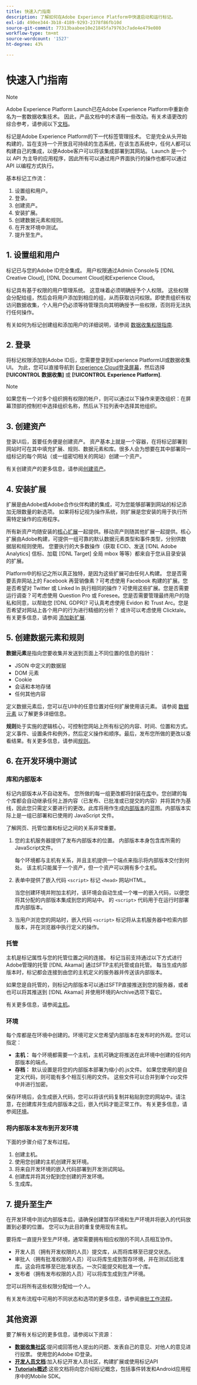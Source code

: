 ```yaml
---
title: 快速入门指南
description: 了解如何在Adobe Experience Platform中快速启动和运行标记。
exl-id: 490ee344-3b18-4189-9293-2378f86fb10d
source-git-commit: 77313baabee10e21845fa79763c7ade4e479e080
workflow-type: tm+mt
source-wordcount: '1527'
ht-degree: 43%

---
```


# 快速入门指南

>[!NOTE]
>
>Adobe Experience Platform Launch已在Adobe Experience Platform中重新命名为一套数据收集技术。 因此，产品文档中的术语有一些改动。有关术语更改的综合参考，请参阅以下[文档](../term-updates.md)。

标记是Adobe Experience Platform的下一代标签管理技术。 它是完全从头开始构建的，旨在支持一个开放且可持续的生态系统，在该生态系统中，任何人都可以构建自己的集成，以便Adobe客户可以将该集成部署到其网站。 Launch 是一个以 API 为主导的应用程序，因此所有可以通过用户界面执行的操作也都可以通过 API 以编程方式执行。

基本标记工作流：

1. 设置组和用户。
2. 登录。
3. 创建资产。
4. 安装扩展。
5. 创建数据元素和规则。
6. 在开发环境中测试。
7. 提升至生产。

## 1. 设置组和用户

标记已与您的Adobe ID完全集成。 用户权限通过Admin Console与 [!DNL Creative Cloud], [!DNL Document Cloud]和Experience Cloud。

标记具有基于权限的用户管理系统。 这意味着必须明确授予个人权限。 这些权限会分配给组，然后会将用户添加到相应的组，从而获取访问权限。即使贵组织有权访问数据收集，个人用户仍必须等待管理员向其明确授予一些权限，否则将无法执行任何操作。

有关如何为标记创建组和添加用户的详细说明，请参阅 [数据收集权限指南](../../collection/permissions.md).

## 2. 登录

将标记权限添加到Adobe ID后，您需要登录到Experience PlatformUI或数据收集UI。 为此，您可以直接导航到 [Experience Cloud登录屏幕](https://experience.adobe.com/)，然后选择 **[!UICONTROL 数据收集]** 或 **[!UICONTROL Experience Platform]**.

>[!NOTE]
>
>如果您有一个对多个组织拥有权限的帐户，则可以通过以下操作来更改组织：在屏幕顶部的控制栏中选择组织名称，然后从下拉列表中选择其他组织。

## 3. 创建资产

登录UI后，首要任务便是创建资产。 资产基本上就是一个容器，在将标记部署到网站时可在其中填充扩展、规则、数据元素和库。很多人会为想要在其中部署同一组标记的每个网站（或一组密切相关的网站）创建一个资产。

有关创建资产的更多信息，请参阅[创建资产](../ui/administration/companies-and-properties.md)。

## 4. 安装扩展

扩展是由Adobe或Adobe合作伙伴构建的集成，可为您能够部署到网站的标记添加无限数量的新选项。 如果将标记视为操作系统，则扩展是您安装的用于执行所需特定操作的应用程序。

所有新资产均随安装的[核心扩展](../extensions/web/core/overview.md)一起提供。移动资产则随其他扩展一起提供。核心扩展由Adobe构建，可提供一组可靠的默认数据元素类型和事件类型，分别供数据层和规则使用。 您要执行的大多数操作（获取 ECID、发送 [!DNL Adobe Analytics] 信标、加载 [!DNL Target] 全局 mbox 等等）都来自于您从目录安装的扩展。

Platform中的标记之所以真正独特，是因为这些扩展可由任何人构建。 您是否需要丢弃网站上的 Facebook 再营销像素？可考虑使用 Facebook 构建的扩展。您是否希望对 Twitter 或 Linked In 执行相同的操作？可使用这些扩展。您是否需要运行调查？可考虑使用 Question Pro 或 Foresee。您是否需要管理最终用户的隐私和同意，以帮助您 [!DNL GDPR]? 可认真考虑使用 Evidon 和 Trust Arc。您是否希望对网站上各个用户的行为进行精细的分析？ 或许可以考虑使用 Clicktale。有关更多信息，请参阅 [添加新扩展](../ui/managing-resources/extensions/overview.md#add-a-new-extension).

## 5. 创建数据元素和规则

**数据元素**&#x200B;是指向您要收集并发送到页面上不同位置的信息的指针：

* JSON 中定义的数据层
* DOM 元素
* Cookie
* 会话和本地存储
* 任何其他内容

定义数据元素后，您可以在UI中的任意位置对任何扩展使用该元素。 请参阅 [数据元素](../ui/managing-resources/data-elements.md) 以了解更多详细信息。

**规则**&#x200B;处于实施的逻辑核心，可控制您网站上所有标记的内容、时间、位置和方式。定义事件、设置条件和例外，然后定义操作和顺序。最后，发布您所做的更改以查看结果。有关更多信息，请参阅[规则](../ui/managing-resources/rules.md)。

## 6. 在开发环境中测试

### 库和内部版本

标记内部版本从不自动发布。 您所做的每一组更改都将封装在[库](../ui/publishing/libraries.md)中。您创建的每个库都会自动继承任何上游内容（已发布、已批准或已提交的内容）并将其作为基线，因此您只需定义要进行的更改。此库将用作生成[内部版本](../ui/publishing/builds.md)的蓝图。内部版本实际上是一组已部署和已使用的 JavaScript 文件。

了解网页、托管位置和标记之间的关系非常重要。

1. 您的主机服务器提供了发布内部版本的位置。 内部版本本身包含库所需的JavaScript文件。

   每个环境都与主机有关系，并且主机提供一个端点来指示将内部版本交付到何处。 该主机只能属于一个资产，但一个资产可以拥有多个主机。

2. 表单中提供了嵌入代码  `<script>` 标记 `<head>` 网站HTML。

   当您创建环境并附加主机时，该环境会自动生成一个唯一的嵌入代码，以便您将其分配的内部版本集成到您的网站中。 的 `<script>` 代码用于在运行时部署库内部版本。

3. 当用户浏览您的网站时，嵌入代码 `<script>` 标记将从主机服务器中检索内部版本，并在浏览器中执行定义的操作。

### 托管

主机是标记属性与您的托管位置之间的连接。 标记当前支持通过以下方式进行Adobe管理的托管 [!DNL Akamai] 通过SFTP主机托管或自托管。 每当生成内部版本时，标记都会连接到由您的主机定义的服务器并传送该内部版本。

如果您是自托管的，则标记内部版本可以通过SFTP直接推送到您的服务器，或者也可以将其推送到 [!DNL Akamai] 并使用环境的Archive选项下载它。

有关更多信息，请参阅[主机](../ui/publishing/hosts/hosts-overview.md)。

### 环境

每个库都是在环境中创建的。环境可定义您希望内部版本在发布时的外观。您可以指定：

* **主机：** 每个环境都需要一个主机，主机可确定将推送在此环境中创建的任何内部版本的端点。
* **存档：** 默认设置是将您的内部版本部署为缩小的.js文件。 如果您使用的是自定义代码，则可能有多个相互引用的文件。 这些文件可以合并到单个zip文件中并进行加密。

保存环境后，会生成嵌入代码，您可以将该代码复制并粘贴到您的网站中。请注意，在创建库并生成内部版本之后，嵌入代码才能正常工作。 有关更多信息，请参阅[环境](../ui/publishing/environments.md)。

### 将内部版本发布到开发环境

下面的步骤介绍了发布过程。

1. 创建主机。
1. 使用您创建的主机创建开发环境。
1. 将来自开发环境的嵌入代码部署到开发测试网站。
1. 创建库并将其分配到您创建的开发环境。
1. 生成库。

## 7. 提升至生产

在开发环境中测试内部版本后，请确保创建暂存环境和生产环境并将嵌入的代码放置到必要的位置。 您可以为此目的重复使用现有主机。

要将库一直提升至生产环境，通常需要拥有相应权限的不同人员相互协作。

* 开发人员（拥有开发权限的人员）提交库，从而将库移至已提交状态。
* 审批人（拥有批准权限的人员）可以将库生成到暂存环境，并在测试后批准库。这会将库移至已批准状态。一次只能提交和批准一个库。
* 发布者（拥有发布权限的人员）可以将库生成到生产环境。

您可以将所有这些权限分配给一个人。

有关发布流程中可用的不同状态和选项的更多信息，请参阅[审批工作流程](../ui/publishing/publishing-flow.md)。

## 其他资源

要了解有关标记的更多信息，请参阅以下资源：

* **[数据收集社区](https://forums.adobe.com/community/experience-cloud/platform/launch)**:提问或回答他人提出的问题、发表自己的意见、对他人的意见进行投票。 使用您的Adobe ID登录。
* **[开发人员文档](https://developer.adobelaunch.com/)**:加入标记开发人员社区，构建扩展或使用标记API
* **[Tutorials概述](https://experienceleague.adobe.com/docs/core-services-learn/tutorials/overview.html)**:这些文档将向您介绍标记概念，包括事件转发和Android应用程序中的Mobile SDK。
